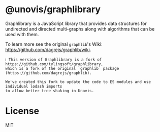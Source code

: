 # @unovis/graphlibrary

Graphlibrary is a JavaScript library that provides data structures for undirected
and directed multi-graphs along with algorithms that can be used with them.

To learn more see the original `graphlib`'s Wiki: https://github.com/dagrejs/graphlib/wiki.

    ℹ️ This version of Graphlibrary is a fork of https://github.com/tylingsoft/graphlibrary,
    which is a fork of the original `graphlib` package (https://github.com/dagrejs/graphlib).

    We've created this fork to update the code to ES modules and use individual lodash imports
    to allow better tree shaking in Unovis.

# License
MIT
